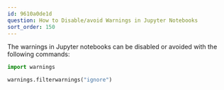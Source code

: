 ```yaml
---
id: 9610a0de1d
question: How to Disable/avoid Warnings in Jupyter Notebooks
sort_order: 150
---
```


The warnings in Jupyter notebooks can be disabled or avoided with the following commands:

```python
import warnings

warnings.filterwarnings("ignore")
```